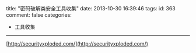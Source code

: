 title: "密码破解类安全工具收集"
date: 2013-10-30 16:39:46
tags:
id: 363
comment: false
categories:
  - 工具收集
---

[http://securityxploded.com/](http://securityxploded.com/)